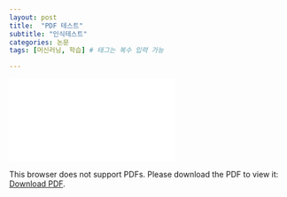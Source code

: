 ```yaml
---
layout: post
title:  "PDF 테스트"
subtitle: "인식테스트"
categories: 논문
tags: [머신러닝, 학습] # 태그는 복수 입력 가능

---
```


<!--
```
![hustlin_erd](/assets/images/postimg/2021-07-30-learning know.pdf)
```
-->

<object data="/assets/images/postimg/2021-07-30-learning know.pdf" type="application/pdf" width="900px" height="700px">
    <embed src="/assets/images/postimg/2021-07-30-learning know.pdf">
        <p>This browser does not support PDFs. Please download the PDF to view it: <a href="/assets/images/postimg/2021-07-30-learning know.pdf">Download PDF</a>.</p>
    </embed>
</object>
